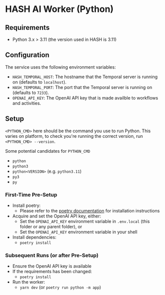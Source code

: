 # HASH AI Worker (Python)

## Requirements

- Python 3.x > 3.11 (the version used in HASH is 3.11)

## Configuration

The service uses the following environment variables:

- `HASH_TEMPORAL_HOST`: The hostname that the Temporal server is running on (defaults to `localhost`).
- `HASH_TEMPORAL_PORT`: The port that the Temporal server is running on (defaults to `7233`).
- `OPENAI_API_KEY`: The OpenAI API key that is made availble to workflows and activities.

## Setup

`<PYTHON_CMD>` here should be the command you use to run Python.
This varies on platform, to check you're running the correct version, run `<PYTHON_CMD> --version`.

Some potential candidates for `PYTHON_CMD`

- `python`
- `python3`
- `python<VERSION>` (e.g. `python3.11`)
- `py3`
- `py`

### First-Time Pre-Setup

- Install poetry:
  - Please refer to the [poetry documentation](https://python-poetry.org/docs/#installation) for installation instructions
- Acquire and set the OpenAI API key, either:
  - Set the `OPENAI_API_KEY` environment variable in `.env.local` (this folder or any parent folder), or
  - Set the `OPENAI_API_KEY` environment variable in your shell
- Install dependencies:
  - `poetry install`

### Subsequent Runs (or after Pre-Setup)

- Ensure the OpenAI API key is available
- If the requirements has been changed:
  - `poetry install`
- Run the worker:
  - `yarn dev` (or `poetry run python -m app`)
